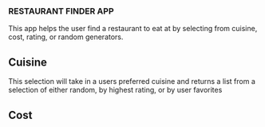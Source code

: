 ### RESTAURANT FINDER APP ###

This app helps the user find a restaurant to eat at by selecting from cuisine, cost, rating, or random generators.

## Cuisine ##

This selection will take in a users preferred cuisine and returns a list from a selection of either random, by highest rating, or by user favorites

## Cost ##
